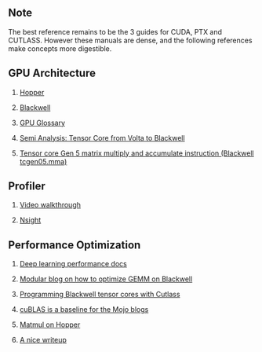 ## Note

The best reference remains to be the 3 guides for CUDA, PTX and CUTLASS. However these manuals are dense, and the following 
references make concepts more digestible.

## GPU Architecture

1. [Hopper](https://developer.nvidia.com/blog/nvidia-hopper-architecture-in-depth/)

2. [Blackwell](https://developer.nvidia.com/blog/inside-nvidia-blackwell-ultra-the-chip-powering-the-ai-factory-era/)

3. [GPU Glossary](https://modal.com/gpu-glossary)

4. [Semi Analysis: Tensor Core from Volta to Blackwell](https://newsletter.semianalysis.com/p/nvidia-tensor-core-evolution-from-volta-to-blackwell)

5. [Tensor core Gen 5 matrix multiply and accumulate instruction (Blackwell tcgen05.mma)](https://docs.nvidia.com/cutlass/latest/media/docs/cpp/blackwell_functionality.html)

## Profiler

1. [Video walkthrough](https://www.youtube.com/watch?v=F_BazucyCMw)

2. [Nsight](https://docs.nvidia.com/nsight-compute/ProfilingGuide/index.html#memory-chart)


## Performance Optimization

1. [Deep learning performance docs](https://docs.nvidia.com/deeplearning/performance/dl-performance-fully-connected/index.html)

2. [Modular blog on how to optimize GEMM on Blackwell](https://www.modular.com/matrix-multiplication-on-blackwell)

3. [Programming Blackwell tensor cores with Cutlass](https://www.nvidia.com/en-us/on-demand/session/gtc25-s72720/)

4. [cuBLAS is a baseline for the Mojo blogs](https://docs.nvidia.com/cuda/cublas/)

5. [Matmul on Hopper](https://cudaforfun.substack.com/p/outperforming-cublas-on-h100-a-worklog)

6. [A nice writeup](https://siboehm.com/articles/22/CUDA-MMM)